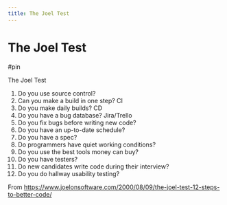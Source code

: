 ```yaml
---
title: The Joel Test
---
```


# The Joel Test

#pin

The Joel Test
1. Do you use source control?
2. Can you make a build in one step? 
	CI
3. Do you make daily builds? 
	CD
4. Do you have a bug database?
	Jira/Trello
5. Do you fix bugs before writing new code?
6. Do you have an up-to-date schedule?
7. Do you have a spec?
8. Do programmers have quiet working conditions?
9. Do you use the best tools money can buy?
10. Do you have testers?
11. Do new candidates write code during their interview?
12. Do you do hallway usability testing?

From <https://www.joelonsoftware.com/2000/08/09/the-joel-test-12-steps-to-better-code/> 